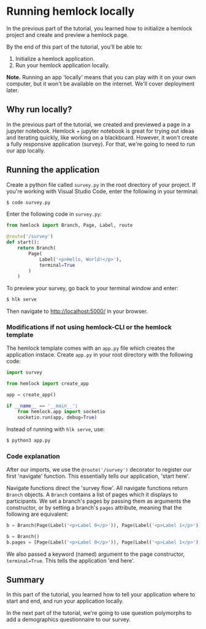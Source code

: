 # Running hemlock locally

In the previous part of the tutorial, you learned how to initialize a hemlock project and create and preview a hemlock page.

By the end of this part of the tutorial, you'll be able to:

1. Initialize a hemlock application.
2. Run your hemlock application locally.

**Note.** Running an app 'locally' means that you can play with it on your own computer, but it won't be available on the internet. We'll cover deployment later.

## Why run locally?

In the previous part of the tutorial, we created and previewed a page in a jupyter notebook. Hemlock + jupyter notebook is great for trying out ideas and iterating quickly, like working on a blackboard. However, it won't create a fully responsive application (survey). For that, we're going to need to run our app locally.

## Running the application

Create a python file called `survey.py` in the root directory of your project. If you're working with Visual Studio Code, enter the following in your terminal:

```bash
$ code survey.py
```

Enter the following code in `survey.py`:

```python
from hemlock import Branch, Page, Label, route

@route('/survey')
def start():
    return Branch(
        Page(
            Label('<p>Hello, World!</p>'), 
            terminal=True
        )
    )
```

To preview your survey, go back to your terminal window and enter:

```bash
$ hlk serve
```

Then navigate to <http://localhost:5000/> in your browser.

### Modifications if not using hemlock-CLI or the hemlock template

The hemlock template comes with an `app.py` file which creates the application instace. Create `app.py` in your root directory with the following code:

```python
import survey

from hemlock import create_app

app = create_app()

if __name__ == '__main__':
    from hemlock.app import socketio
    socketio.run(app, debug=True)
```

Instead of running with `hlk serve`, use:

```bash
$ python3 app.py
```

### Code explanation

After our imports, we use the `@route('/survey')` decorator to register our first 'navigate' function. This essentially tells our application, 'start here'.

Navigate functions direct the 'survey flow'. All navigate functions return `Branch` objects. A `Branch` contains a list of pages which it displays to participants. We set a branch's pages by passing them as arguments the constructor, or by setting a branch's `pages` attribute, meaning that the following are equivalent:

```python
b = Branch(Page(Label('<p>Label 0</p>')), Page(Label('<p>Label 1</p>')))
```

```python
b = Branch()
b.pages = [Page(Label('<p>Label 0</p>')), Page(Label('<p>Label 1</p>'))]
```

We also passed a keyword (named) argument to the page constructor, `terminal=True`. This tells the application 'end here'.

## Summary

In this part of the tutorial, you learned how to tell your application where to start and end, and run your application locally.

In the next part of the tutorial, we're going to use question polymorphs to add a demographics questionnaire to our survey.